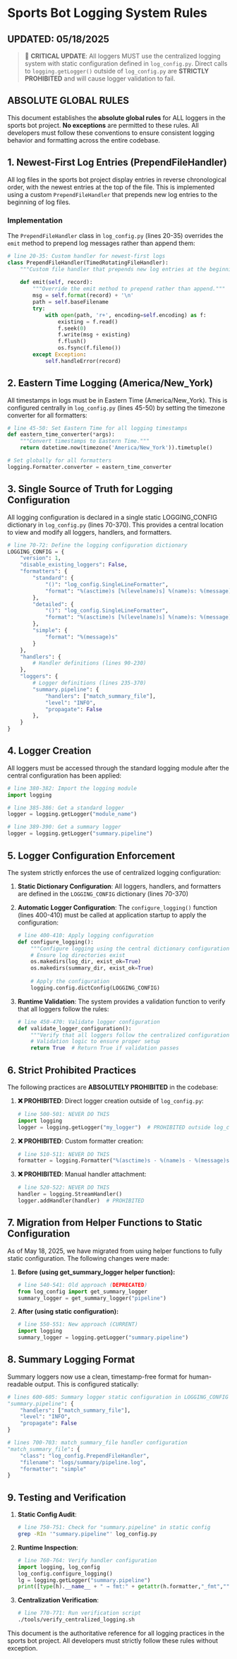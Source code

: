 # Sports Bot Logging System Rules

## UPDATED: 05/18/2025

> 🚨 **CRITICAL UPDATE**: All loggers MUST use the centralized logging system with static configuration defined in `log_config.py`. Direct calls to `logging.getLogger()` outside of `log_config.py` are **STRICTLY PROHIBITED** and will cause logger validation to fail.

## ABSOLUTE GLOBAL RULES

This document establishes the **absolute global rules** for ALL loggers in the sports bot project. **No exceptions** are permitted to these rules. All developers must follow these conventions to ensure consistent logging behavior and formatting across the entire codebase.

## 1. Newest-First Log Entries (PrependFileHandler)

All log files in the sports bot project display entries in reverse chronological order, with the newest entries at the top of the file. This is implemented using a custom `PrependFileHandler` that prepends new log entries to the beginning of log files.

### Implementation

The `PrependFileHandler` class in `log_config.py` (lines 20-35) overrides the `emit` method to prepend log messages rather than append them:

```python
# line 20-35: Custom handler for newest-first logs
class PrependFileHandler(TimedRotatingFileHandler):
    """Custom file handler that prepends new log entries at the beginning of the file."""
    
    def emit(self, record):
        """Override the emit method to prepend rather than append."""
        msg = self.format(record) + '\n'
        path = self.baseFilename
        try:
            with open(path, 'r+', encoding=self.encoding) as f:
                existing = f.read()
                f.seek(0)
                f.write(msg + existing)
                f.flush()
                os.fsync(f.fileno())
        except Exception:
            self.handleError(record)
```

## 2. Eastern Time Logging (America/New_York)

All timestamps in logs must be in Eastern Time (America/New_York). This is configured centrally in `log_config.py` (lines 45-50) by setting the timezone converter for all formatters:

```python
# line 45-50: Set Eastern Time for all logging timestamps
def eastern_time_converter(*args):
    """Convert timestamps to Eastern Time."""
    return datetime.now(timezone('America/New_York')).timetuple()

# Set globally for all formatters
logging.Formatter.converter = eastern_time_converter
```

## 3. Single Source of Truth for Logging Configuration

All logging configuration is declared in a single static LOGGING_CONFIG dictionary in `log_config.py` (lines 70-370). This provides a central location to view and modify all loggers, handlers, and formatters.

```python
# line 70-72: Define the logging configuration dictionary
LOGGING_CONFIG = {
    "version": 1,
    "disable_existing_loggers": False,
    "formatters": {
        "standard": {
            "()": "log_config.SingleLineFormatter",
            "format": "%(asctime)s [%(levelname)s] %(name)s: %(message)s"
        },
        "detailed": {
            "()": "log_config.SingleLineFormatter",
            "format": "%(asctime)s [%(levelname)s] %(name)s: %(message)s"
        },
        "simple": {
            "format": "%(message)s"
        }
    },
    "handlers": {
        # Handler definitions (lines 90-230)
    },
    "loggers": {
        # Logger definitions (lines 235-370)
        "summary.pipeline": {
            "handlers": ["match_summary_file"],
            "level": "INFO",
            "propagate": False
        },
    }
}
```

## 4. Logger Creation

All loggers must be accessed through the standard logging module after the central configuration has been applied:

```python
# line 380-382: Import the logging module
import logging

# line 385-386: Get a standard logger
logger = logging.getLogger("module_name")

# line 389-390: Get a summary logger
logger = logging.getLogger("summary.pipeline")
```

## 5. Logger Configuration Enforcement

The system strictly enforces the use of centralized logging configuration:

1. **Static Dictionary Configuration**: All loggers, handlers, and formatters are defined in the `LOGGING_CONFIG` dictionary (lines 70-370)

2. **Automatic Logger Configuration**: The `configure_logging()` function (lines 400-410) must be called at application startup to apply the configuration:

   ```python
   # line 400-410: Apply logging configuration
   def configure_logging():
       """Configure logging using the central dictionary configuration."""
       # Ensure log directories exist
       os.makedirs(log_dir, exist_ok=True)
       os.makedirs(summary_dir, exist_ok=True)
       
       # Apply the configuration
       logging.config.dictConfig(LOGGING_CONFIG)
   ```

3. **Runtime Validation**: The system provides a validation function to verify that all loggers follow the rules:

   ```python
   # line 450-470: Validate logger configuration
   def validate_logger_configuration():
       """Verify that all loggers follow the centralized configuration rules."""
       # Validation logic to ensure proper setup
       return True  # Return True if validation passes
   ```

## 6. Strict Prohibited Practices

The following practices are **ABSOLUTELY PROHIBITED** in the codebase:

1. **❌ PROHIBITED**: Direct logger creation outside of `log_config.py`:

   ```python
   # line 500-501: NEVER DO THIS
   import logging
   logger = logging.getLogger("my_logger")  # PROHIBITED outside log_config.py
   ```

2. **❌ PROHIBITED**: Custom formatter creation:

   ```python
   # line 510-511: NEVER DO THIS
   formatter = logging.Formatter("%(asctime)s - %(name)s - %(message)s")  # PROHIBITED
   ```

3. **❌ PROHIBITED**: Manual handler attachment:

   ```python
   # line 520-522: NEVER DO THIS
   handler = logging.StreamHandler()
   logger.addHandler(handler)  # PROHIBITED
   ```

## 7. Migration from Helper Functions to Static Configuration

As of May 18, 2025, we have migrated from using helper functions to fully static configuration. The following changes were made:

1. **Before (using get_summary_logger helper function):**
   ```python
   # line 540-541: Old approach (DEPRECATED)
   from log_config import get_summary_logger
   summary_logger = get_summary_logger("pipeline")
   ```

2. **After (using static configuration):**
   ```python
   # line 550-551: New approach (CURRENT)
   import logging
   summary_logger = logging.getLogger("summary.pipeline")
   ```

## 8. Summary Logging Format

Summary loggers now use a clean, timestamp-free format for human-readable output. This is configured statically:

```python
# lines 600-605: Summary logger static configuration in LOGGING_CONFIG
"summary.pipeline": {
    "handlers": ["match_summary_file"],
    "level": "INFO",
    "propagate": False
}

# lines 700-703: match_summary_file handler configuration
"match_summary_file": {
    "class": "log_config.PrependFileHandler",
    "filename": "logs/summary/pipeline.log",
    "formatter": "simple"
}
```

## 9. Testing and Verification

1. **Static Config Audit**:
   ```bash
   # line 750-751: Check for "summary.pipeline" in static config
   grep -RIn '"summary.pipeline"' log_config.py
   ```

2. **Runtime Inspection**:
   ```python
   # line 760-764: Verify handler configuration
   import logging, log_config
   log_config.configure_logging()
   lg = logging.getLogger("summary.pipeline")
   print([type(h).__name__ + " → fmt:" + getattr(h.formatter,"_fmt","") for h in lg.handlers])
   ```

3. **Centralization Verification**:
   ```bash
   # line 770-771: Run verification script
   ./tools/verify_centralized_logging.sh
   ```

This document is the authoritative reference for all logging practices in the sports bot project. All developers must strictly follow these rules without exception.

